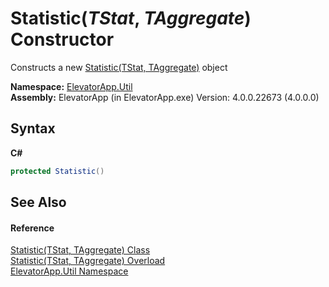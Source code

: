 # Statistic(*TStat*, *TAggregate*) Constructor 
 

Constructs a new <a href="T_ElevatorApp_Util_Statistic_2">Statistic(TStat, TAggregate)</a> object

**Namespace:**&nbsp;<a href="N_ElevatorApp_Util">ElevatorApp.Util</a><br />**Assembly:**&nbsp;ElevatorApp (in ElevatorApp.exe) Version: 4.0.0.22673 (4.0.0.0)

## Syntax

**C#**<br />
``` C#
protected Statistic()
```


## See Also


#### Reference
<a href="T_ElevatorApp_Util_Statistic_2">Statistic(TStat, TAggregate) Class</a><br /><a href="Overload_ElevatorApp_Util_Statistic_2__ctor">Statistic(TStat, TAggregate) Overload</a><br /><a href="N_ElevatorApp_Util">ElevatorApp.Util Namespace</a><br />
